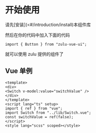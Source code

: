 # 开始使用

请先[安装](<#/introduction/install)本组件库

然后在你的代码中加入下面的代码

```
import { Button } from "zulu-vue-ui";

```

就可以使用 zulu 提供的组件了

## Vue 单例

```
<template>
<div>
<Switch v-model:value="switchValue" />
</div>
</template>
<script lang="ts" setup>
import { ref } from "vue";
import Switch from "../lib/Switch.vue";
const switchValue = ref(false);
</script>
<style lang="scss" scoped></style>
```
